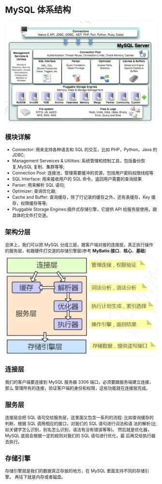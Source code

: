 # MySQL 体系结构

![image-20200313205854335](assets/image-20200313205854335.png)

##  模块详解

- Connector: 用来支持各种语言和 SQL 的交互，比如 PHP，Python，Java 的 JDBC;
- Management Serveices & Utilities: 系统管理和控制工具，包括备份恢复,MySQL 复制、集群等等;
- Connection Pool: 连接池，管理需要缓冲的资源，包括用户密码权限线程等
- SQL Interface: 用来接收用户的 SQL 命令，返回用户需要的查询结果
- Parser: 用来解析 SQL 语句;
- Optimizer: 查询优化器;
- Cache and Buffer: 查询缓存，除了行记录的缓存之外，还有表缓存，Key 缓存，权限缓存等等;
-  Pluggable Storage Engines:插件式存储引擎，它提供 API 给服务层使用，跟具体的文件打交道。

## 架构分层

总体上，我们可以把 MySQL 分成三层，跟客户端对接的连接层，真正执行操作的服务层，和跟硬件打交道的存储引擎层(参考 **MyBatis:接口**、**核心**、**基础**)

![image-20200313210106783](assets/image-20200313210106783.png)

## 连接层

我们的客户端要连接到 MySQL 服务器 3306 端口，必须要跟服务端建立连接，那么 管理所有的连接，验证客户端的身份和权限，这些功能就在连接层完成。

## 服务层

连接层会把 SQL 语句交给服务层，这里面又包含一系列的流程:
比如查询缓存的判断、根据 SQL 调用相应的接口，对我们的 SQL 语句进行词法和语 法的解析(比如关键字怎么识别，别名怎么识别，语法有没有错误等等)。
然后就是优化器，MySQL 底层会根据一定的规则对我们的 SQL 语句进行优化，最 后再交给执行器去执行。

## 存储引擎

存储引擎就是我们的数据真正存放的地方，在 MySQL 里面支持不同的存储引擎。 再往下就是内存或者磁盘。